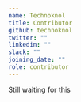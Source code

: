 ```yaml
---
name: Technoknol
title: Contributor
github: technoknol
twitter: ""
linkedin: ""
slack: ""
joining_date: ""
role: contributor
---
```


Still waiting for this
